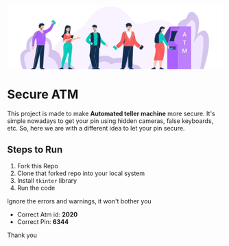 ![](banner.jpg)
# Secure ATM
This project is made to make **Automated teller machine** more secure. It's simple nowadays to get your pin using hidden cameras, false keyboards, etc. So, here we are with a different idea to let your pin secure.

## Steps to Run
1. Fork this Repo
2. Clone that forked repo into your local system
3. Install `tkinter` library 
4. Run the code

Ignore the errors and warnings, it won't bother you
- Correct Atm id: **2020**
- Correct Pin: **6344**

Thank you 